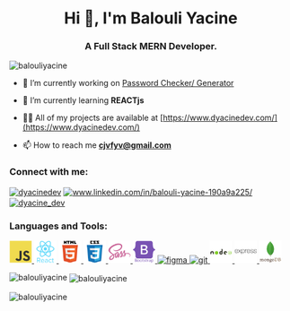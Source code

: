<h1 align="center">Hi 👋, I'm Balouli Yacine</h1>
<h3 align="center">A Full Stack MERN Developer.</h3>

<p align="left"> <img
        src="https://komarev.com/ghpvc/?username=balouliyacine&label=Profile%20views&color=0e75b6&style=flat"
        alt="balouliyacine" /> </p>

- 🔭 I’m currently working on [Password Checker/ Generator](https://dyd-passwords.netlify.app/)

- 🌱 I’m currently learning **REACTjs**

- 👨‍💻 All of my projects are available at [https://www.dyacinedev.com/](https://www.dyacinedev.com/)

- 📫 How to reach me **cjvfyv@gmail.com**

<h3 align="left">Connect with me:</h3>
<p align="left">
    <a href="https://twitter.com/dyacinedev" target="blank"><img align="center"
            src="https://raw.githubusercontent.com/rahuldkjain/github-profile-readme-generator/master/src/images/icons/Social/twitter.svg"
            alt="dyacinedev" height="30" width="40" /></a>
    <a href="https://linkedin.com/in/balouli-yacine-190a9a225/" target="blank"><img align="center"
            src="https://raw.githubusercontent.com/rahuldkjain/github-profile-readme-generator/master/src/images/icons/Social/linked-in-alt.svg"
            alt="www.linkedin.com/in/balouli-yacine-190a9a225/" height="30" width="40" /></a>
    <a href="https://instagram.com/dyacine_dev" target="blank"><img align="center"
            src="https://raw.githubusercontent.com/rahuldkjain/github-profile-readme-generator/master/src/images/icons/Social/instagram.svg"
            alt="dyacine_dev" height="30" width="40" /></a>
</p>

<h3 align="left">Languages and Tools:</h3>
<p align="left">
    <a href="https://developer.mozilla.org/en-US/docs/Web/JavaScript" target="_blank" rel="noreferrer"> <img
            src="https://raw.githubusercontent.com/devicons/devicon/master/icons/javascript/javascript-original.svg"
            alt="javascript" width="40" height="40" />
    </a>
    <a href="https://reactjs.org/" target="_blank" rel="noreferrer">
        <img src="https://raw.githubusercontent.com/devicons/devicon/master/icons/react/react-original-wordmark.svg"
            alt="react" width="40" height="40" />
    </a>
    <a href="https://www.w3.org/html/" target="_blank" rel="noreferrer"> <img
            src="https://raw.githubusercontent.com/devicons/devicon/master/icons/html5/html5-original-wordmark.svg"
            alt="html5" width="40" height="40" />
    </a>
    <a href="https://www.w3schools.com/css/" target="_blank" rel="noreferrer"> <img
            src="https://raw.githubusercontent.com/devicons/devicon/master/icons/css3/css3-original-wordmark.svg"
            alt="css3" width="40" height="40" />
    </a>
    <a href="https://sass-lang.com" target="_blank" rel="noreferrer">
        <img src="https://raw.githubusercontent.com/devicons/devicon/master/icons/sass/sass-original.svg" alt="sass"
            width="40" height="40" /> </a>
    <a href="https://getbootstrap.com" target="_blank" rel="noreferrer"> <img
            src="https://raw.githubusercontent.com/devicons/devicon/master/icons/bootstrap/bootstrap-plain-wordmark.svg"
            alt="bootstrap" width="40" height="40" />
    </a>
    <a href="https://www.figma.com/" target="_blank" rel="noreferrer"> <img
            src="https://www.vectorlogo.zone/logos/figma/figma-icon.svg" alt="figma" width="40" height="40" />
    </a>
    <a href="https://git-scm.com/" target="_blank" rel="noreferrer"> <img
            src="https://www.vectorlogo.zone/logos/git-scm/git-scm-icon.svg" alt="git" width="40" height="40" />
    </a>
    <a href="https://nodejs.org" target="_blank" rel="noreferrer">
        <img src="https://raw.githubusercontent.com/devicons/devicon/master/icons/nodejs/nodejs-original-wordmark.svg"
            alt="nodejs" width="40" height="40" />
    </a>
    <a href="https://expressjs.com" target="_blank" rel="noreferrer">
        <img src="https://raw.githubusercontent.com/devicons/devicon/master/icons/express/express-original-wordmark.svg"
            alt="express" width="40" height="40" />
    </a>
    <a href="https://www.mongodb.com/" target="_blank" rel="noreferrer"> <img
            src="https://raw.githubusercontent.com/devicons/devicon/master/icons/mongodb/mongodb-original-wordmark.svg"
            alt="mongodb" width="40" height="40" />
    </a>
</p>

<p><img align="left"
        src="https://github-readme-stats.vercel.app/api/top-langs?username=balouliyacine&show_icons=true&locale=en&layout=compact"
        alt="balouliyacine" /></p>

<p>&nbsp;<img align="center"
        src="https://github-readme-stats.vercel.app/api?username=balouliyacine&show_icons=true&locale=en"
        alt="balouliyacine" /></p>

<p><img align="center" src="https://github-readme-streak-stats.herokuapp.com/?user=balouliyacine&"
        alt="balouliyacine" /></p>
